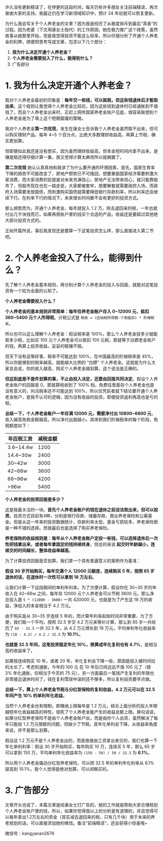 许久没有更新精读了，在停更的这段时间，每天仍有许多朋友关注前端精读，再次谢谢大家的支持。我最近仍在学习新领域知识中，预计 24 年初就可以恢复更新。

为什么我会写关于个人养老金的文章？因为我是经历了从极度排斥到最后“真香”的过程。因为老婆（下文用康女士指代）的工作原因，她在极力推广这个政策，虽然故事从她那里开始，但是我觉得投资不能这么轻率，所以仔细分析了开通个人养老金的利弊，顺便把思考写成文章，包含以下几个部分：

1. **我为什么决定开通个人养老金？**
2. **个人养老金需要投入了什么，能得到什么？**
3. 广告部分

# 1. 我为什么决定开通个人养老金？

我对个人养老金最初的印象是：**每年交一些钱，可以抵税，但这些钱退休后才能取出来**。这个规则让我觉得个人养老金比较坑，因为这些钱到退休时已经通胀到不值钱了。而且个人养老金出来时，正赶上网传国家养老金账户见底，很容易联想到个人养老金是为了填上这个短期窟窿的策略。

我对个人养老金**第一次改观**，发生在康女士告诉我个人养老金虽然取不出来，但可以购买理财产品，每年 4~5 个百分点，比绝大多数理财收益高，再算上节税，确实更划算。

但即便如此我还是没有想买，因为虽然理财收益高，但本金短时间内拿不出来，是赚是赔还得仔细计算一番，我又觉得计算太麻烦所以就搁置了。

**第二次改观** 她认认真真地和我讲了为什么要开通的环境因素，首先，国家生育率下降的趋势不可能改变了，房地产颓势已不可挽回，想要重振国家经济需要刺激大家消费，而大家消费的前提是对未来充满信心，房地产无法带来信心，就只能靠股市了，但股市现在也在一路走低，大家都被套牢，想要解套就需要政府入场，而政府入场需要发放国债，而刺激购买国债就需要降低银行存款利率，所以利率还会继续下行。在利率下行的情况下，未来很长时间都不会有更好的投资方式。

那么顺势而为，开通个人养老金，每年就投入 1.2 万，除去退回来的税，一年也就付出几千块钱而已，如果再用账户里的钱买个合适的产品，收益还是要超过其他绝大部分投资方式的。

正如开篇所说，事后我发现还是要算一下这笔投资怎么样，那么直接进入第二节吧。

# 2. 个人养老金投入了什么，能得到什么？

先了解个人养老金基本规则，再分别计算个人养老金的投入与回报，就能对这笔投资有一个较为全面的认知了。

**个人养老金需要投入什么？**

**个人养老金的基本规则非常简单：每年往养老金账户存入 0~12000 元，抵扣 360~5400 元个人所得税**。计税公式是 `税收 = (应纳税所得额-个税抵扣) * 阶梯税率`。

所以也可以这么理解个人养老金：假设税率是 100%，那么个人养老金投多少就能抵多少税，比如买 100 元个人养老金可以抵扣 100 元税，那就等于白嫖老金账户的钱，再算上投资收益，妥妥的稳赚不赔。

但天下没有这等好事，税率不可能达到 100%，在中国最高的阶梯税率是 45%，所以你能够到的税率越高，就能越大比例的 “白嫖” 个人养老金。这就是为什么大家总会说，你的收入越高，购买个人养老金越划算，这个说法是正确的。

**但这到底是不是件划算的事，不止由投入决定，还要由回报共同决定**。假设个人养老金账户的回报是 0，那就算税收到了 100% 档，免费往里面存个人养老金也是没有意义的，何况税率还不可能达到 100%，所以仅凭前者就下结论要开通个人养老金账户，是我不认可的逻辑，因为没有收益的投资，即便投资返利再高也是亏的呀。

**总结一下，个人养老金账户一年存满 12000 元，需要净付出 10800~6600 元**，收入越高免税金额越高，所以净付出就越小。具体到我们阶梯税率的每个阶段，免税额度如下：

| 年应税工资 | 减税金额 |
| -------- | ------- |
| 3.6~14.4w | 1200 |
| 14.4~30w | 2400 |
| 30~42w | 3000 |
| 42~66w | 3600 |
| 66~96w | 4200 |
| >96w | 5400 |

**个人养老金的投资回报是多少？**

这是我最关注的一块。**首先个人养老金账户的钱在退休之前没法取出来，但可以投资**。投资方式目前有4种，分别是银行存款、储蓄存款、商业养老保险和公募基金。但是从这一年来的投资数据统计，存款利率太低，基金亏损较多，养老保险倒是一种不错的选择。而我最后也是选择了购买养老保险。

**养老保险的收益规则是：每年从个人养老金账户定投一些钱，可以选择退休后一次性把钱拿出来，或者每年拿固定的钱持续终身**。但总的来说 **起交时年龄越小，连续交的时间越长，整体收益率越高**。

为了计算投资回报是否划算，我们拿一个具有普遍意义的案例作为基准：

**假设 30 岁开始购买，每年交满个人 12000 元额度，连续购买 5 年，按照 65 岁退休的话，在退休时一次性可以拿到 18 万左右**。

让我们计算一下这段期间的单利年利率。为了方便计算，假设你在 30~35 岁的年收入在 42~66w 之间，每年存 12000 元个人养老金可以节税 3600 元。那么净总投入是 `5 * (12000 - 3600)` 一共 420000 元，也就是为了产生这 18 万的收益，净投入的本金相当于 4.2 万元。

由于购买是从 30~35 岁连续 5 年的，而计算年利率起始时间非常重要，为了方便，我们取一个平均，按照 32.5 岁交 4.2 万元来等价计算，那么到 65 岁一共经历了 `65 - 32.5` 一共 32.5 年，从 4.2 万元增长到 18 万元，平均单利年化收益率为 `(18 - 4.2) / 4.2 / 32.5` 为 **10.1%**。

**也就是 32.5 年间，这笔投资稳定年化 10%，换算成年化复利也有 4.7%**，是相当高的收益率了。

如果按连续购买 10 年，或者 20 年，年化复利会下降一些，原因是投入被时间拉的太长了，考虑到通胀，今年的 100 元 在 10 年后已经远远不值 100 元了（按 3% 年化通胀，仅相当于今天的 75 元），另一方面最后一笔钱产生复利的年限也非常接近退休时间了，钱在复利雪球中滚的还不够多，所以复利投资要早点做。

**总结一下，算上个人养老金节税与分红型保险的复利收益，4.2 万元可以在 32.5 年间产生 10% 的单利年化收益**。

当然个人养老金也有限制，即缴纳上限每年是 1.2 万元，结合上面分析的投入年限越短年化收益越高的特性，锁死了个人养老金能产生的收益总额上限。换句话说，如果分红型养老保险不是由个人养老金账户出，而是由你个人出资，虽然解决了每年只能投 1.2 万元限额的问题，但缺少了节税，其年化单利会下降，从收益率角度来说，并不是那么划算。

假设这 1.2 万元不是个人养老金出的，而是直接由工资拿出来交的，我们也算一下年化单利利率：假设 30 岁开始购买，每年购买 10 万，连续买 5 年，那么 65 岁可以拿到 150 万，平均单利年化收益率为 `(150 - 50) / 50 / 32.5` 为 **6.1%**。

所以用个人养老金撬动分红型养老保险，可以把 32.5 年的单利年化利率从 6.1% 提高到 10.1%，我个人觉得是绝对划算，可以闭眼买的。

# 3. 广告部分

文章开头也说了，本篇文章是给康女士打广告的，她的工作就是帮助大家合理规划个人养老金账户里的钱，所以，如果你觉得我以上的分析是有道理的，并且觉得可以每年拿出1.2万左右的资金（其实减去退回来的税，只有几千块）用于未来的养老规划的话，可以直接添加她的微信。备注“前端精读”，还会获得小惊喜哦~

微信号：kangyanan2676